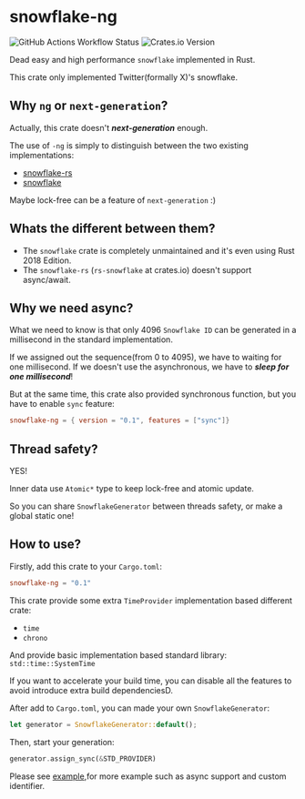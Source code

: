 # snowflake-ng

![GitHub Actions Workflow Status](https://img.shields.io/github/actions/workflow/status/Krysztal112233/snowflake-ng/ci.yml?style=for-the-badge&logo=github&link=https%3A%2F%2Fgithub.com%2FKrysztal112233%2Fsnowflake-ng)
![Crates.io Version](https://img.shields.io/crates/v/snowflake-ng?style=for-the-badge)

Dead easy and high performance `snowflake` implemented in Rust.

This crate only implemented Twitter(formally X)'s snowflake.

## Why `ng` or `next-generation`?

Actually, this crate doesn't **_next-generation_** enough.

The use of `-ng` is simply to distinguish between the two existing implementations:

- [snowflake-rs](https://github.com/BinChengZhao/snowflake-rs)
- [snowflake](https://crates.io/crates/snowflake)

Maybe lock-free can be a feature of `next-generation` :)

## Whats the different between them?

- The `snowflake` crate is completely unmaintained and it's even using Rust 2018 Edition.
- The `snowflake-rs` (`rs-snowflake` at crates.io) doesn't support async/await.

## Why we need async?

What we need to know is that only 4096 `Snowflake ID` can be generated in a millisecond in the standard implementation.

If we assigned out the sequence(from 0 to 4095), we have to waiting for one millisecond. If we doesn't use the asynchronous, we have to **_sleep for one millisecond_**!

But at the same time, this crate also provided synchronous function, but you have to enable `sync` feature:

```toml
snowflake-ng = { version = "0.1", features = ["sync"]}
```

## Thread safety?

YES!

Inner data use `Atomic*` type to keep lock-free and atomic update.

So you can share `SnowflakeGenerator` between threads safety, or make a global static one!

## How to use?

Firstly, add this crate to your `Cargo.toml`:

```toml
snowflake-ng = "0.1"
```

This crate provide some extra `TimeProvider` implementation based different crate:

- `time`
- `chrono`

And provide basic implementation based standard library: `std::time::SystemTime`

If you want to accelerate your build time, you can disable all the features to avoid introduce extra build dependenciesD.

After add to `Cargo.toml`, you can made your own `SnowflakeGenerator`:

```rust
let generator = SnowflakeGenerator::default();
```

Then, start your generation:

```rust
generator.assign_sync(&STD_PROVIDER)
```

Please see [example](./examples/),for more example such as async support and custom identifier.
